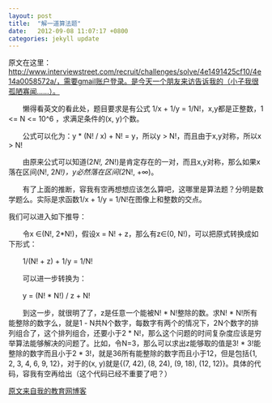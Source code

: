 ```yaml
---
layout: post
title:  "解一道算法题"
date:   2012-09-08 11:07:17 +0800
categories: jekyll update
---
```

原文在这里：http://www.interviewstreet.com/recruit/challenges/solve/4e1491425cf10/4e14a0058572a/，需要gmail账户登录。是今天一个朋友来访告诉我的（小子我很孤陋寡闻……）。

　　懒得看英文的看此处，题目要求是有公式 1/x + 1/y = 1/N!，x,y都是正整数，1 <= N <= 10^6 ，求满足条件的(x, y)个数。

　　公式可以化为：y * (N! / x) + N! = y，所以y > N!，而且由于x,y对称，所以x > N!

　　由原来公式可以知道(2*N!, 2*N!)是肯定存在的一对，而且x,y对称，那么如果x落在区间(N!, 2*N!)，y必然落在区间(2*N!, +∞)。

　　有了上面的推断，容我有空再想想应该怎么算吧，这哪里是算法题？分明是数学题么。实际是求函数1/x + 1/y = 1/N!在图像上和整数的交点。

我们可以进入如下推导：

　　令x ∈(N!, 2*N!)，假设x = N! + z，那么有z∈(0, N!)，可以把原式转换成如下形式：

　　1/(N! + z) + 1/y = 1/N!

　　可以进一步转换为：

　　y = (N! * N!) / z + N!

　　到这一步，就很明了了，z是任意一个能被N! * N!整除的数。求N! * N!所有能整除的数字么，就是1 - N共N个数字，每数字有两个的情况下，2N个数字的排列组合了，这个排列组合，还要小于2 * N!，那么这个问题的时间复杂度应该是穷举算法能够解决的问题了。比如，令N=3，那么可以求出z能够取的值是3! * 3!能整除的数字而且小于2 * 3!，就是36所有能整除的数字而且小于12，但是包括{1, 2, 3, 4, 6, 9, 12}，对于的(x, y)就是{(7, 42), (8, 24), (9, 18), (12, 12)}。具体的代码，容我有空再给出（这个代码已经不重要了吧？）

[原文来自我的教育网博客][教育网博客]

[教育网博客]:http://teacher.edu.cn/pc/article/201209/555753.html
